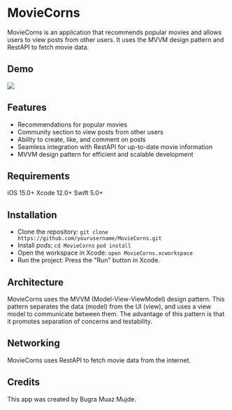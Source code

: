 # MovieCorns
MovieCorns is an application that recommends popular movies and allows users to view posts from other users. It uses the MVVM design pattern and RestAPI to fetch movie data.

## Demo
![](https://media.giphy.com/media/v1.Y2lkPTc5MGI3NjExYTAwNmNmYmJkNTk3MzQ1N2RjNzVlZDk4ZTlmMGMyZTExY2Q4NWQ3ZCZjdD1n/t3HCYdlGdl28t2imbL/giphy.gif)


## Features
- Recommendations for popular movies
- Community section to view posts from other users
- Ability to create, like, and comment on posts
- Seamless integration with RestAPI for up-to-date movie information
- MVVM design pattern for efficient and scalable development

## Requirements
iOS 15.0+
Xcode 12.0+
Swift 5.0+

## Installation
- Clone the repository:
`git clone https://github.com/yourusername/MovieCorns.git`
- Install pods:
`cd MovieCorns`
`pod install`
- Open the workspace in Xcode:
`open MovieCorns.xcworkspace`
- Run the project:
Press the "Run" button in Xcode.

## Architecture
MovieCorns uses the MVVM (Model-View-ViewModel) design pattern. This pattern separates the data (model) from the UI (view), and uses a view model to communicate between them. The advantage of this pattern is that it promotes separation of concerns and testability.

## Networking
MovieCorns uses RestAPI to fetch movie data from the internet.

## Credits
This app was created by Bugra Muaz Mujde.
